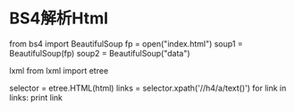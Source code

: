 # BS4解析Html
from bs4 import BeautifulSoup
fp = open("index.html")
soup1 = BeautifulSoup(fp)
soup2 = BeautifulSoup("<html>data</html>")


lxml
 from lxml import etree

   selector = etree.HTML(html)
     links = selector.xpath('//h4/a/text()')
       for link in links:
             print link
